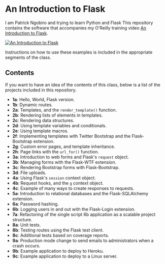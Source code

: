 An Introduction to Flask
========================
I am Patrick Ngobiro and trying to learn Python and Flask
This repository contains the software that accompanies my O'Reilly training video [An Introduction to Flask](http://bit.ly/flaskintro).

[![An Introduction to Flask](http://img.youtube.com/vi/Hzg16-4k-Kk/0.jpg)](http://bit.ly/flaskintro)

Instructions on how to use these examples is included in the appropriate segments of the class.

Contents
--------

If you want to have an idea of the contents of this class, below is a list of the projects included in this repository.

- **1a**: Hello, World, Flask version.
- **1b**: Dynamic routes.
- **2a**: Templates, and the `render_template()` function.
- **2b**: Rendering lists of elements in templates.
- **2c**: Rendering data structures.
- **2d**: Using template variables and conditionals.
- **2e**: Using template macros.
- **2f**: Implementing templates with Twitter Bootstrap and the Flask-Bootstrap extension.
- **2g**: Custom error pages, and template inheritance.
- **2h**: Page links with the `url_for()` function.
- **3a**: Introduction to web forms and Flask's `request` object.
- **3b**: Managing forms with the Flask-WTF extension.
- **3c**: Rendering Bootstrap forms with Flask-Bootstrap.
- **3d**: File uploads.
- **4a**: Using Flask's `session` context object.
- **4b**: Request hooks, and the `g` context object.
- **4c**: Example of many ways to create responses to requests.
- **5a**: Introduction to relational databases and the Flask-SQLAlchemy extension.
- **6a**: Password hashing.
- **6b**: Logging users in and out with the Flask-Login extension.
- **7a**: Refactoring of the single script 6b application as a scalable project structure.
- **8a**: Unit tests.
- **8b**: Testing routes using the Flask test client.
- **8c**: Additional tests based on coverage reports.
- **9a**: Production mode change to send emails to administrators when a crash occurs.
- **9b**: Example application to deploy to Heroku.
- **9c**: Example application to deploy to a Linux server.
